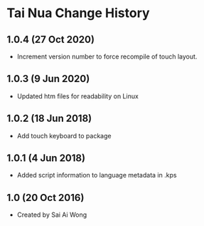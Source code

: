 Tai Nua Change History
=======================

1.0.4 (27 Oct 2020)
-------------------
* Increment version number to force recompile of touch layout.

1.0.3 (9 Jun 2020)
-------------------
* Updated htm files for readability on Linux

1.0.2 (18 Jun 2018)
-------------------
* Add touch keyboard to package

1.0.1 (4 Jun 2018)
------------------
* Added script information to language metadata in .kps

1.0 (20 Oct 2016)
-----------------
* Created by Sai Ai Wong
